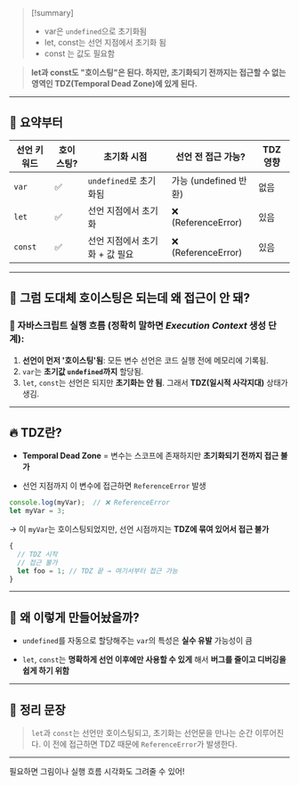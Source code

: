 
> [!summary]
> - var은 `undefined`으로 초기화됨 
> - let, const는 선언 지점에서 초기화 됨
> - const 는 값도 필요함 



> **let과 const도 "호이스팅"은 된다. 하지만, 초기화되기 전까지는 접근할 수 없는 영역인 TDZ(Temporal Dead Zone)에 있게 된다.**

---

## 🔁 요약부터

|선언 키워드|호이스팅?|초기화 시점|선언 전 접근 가능?|TDZ 영향|
|---|---|---|---|---|
|`var`|✅|`undefined`로 초기화됨|가능 (undefined 반환)|없음|
|`let`|✅|선언 지점에서 초기화|❌ (ReferenceError)|있음|
|`const`|✅|선언 지점에서 초기화 + 값 필요|❌ (ReferenceError)|있음|

---

## 🧠 그럼 도대체 **호이스팅은 되는데 왜 접근이 안 돼?**

### 📌 자바스크립트 실행 흐름 (정확히 말하면 _Execution Context_ 생성 단계):

1. **선언이 먼저 '호이스팅'됨**: 모든 변수 선언은 코드 실행 전에 메모리에 기록됨.
2. `var`는 **초기값 `undefined`까지** 할당됨.
3. `let`, `const`는 선언은 되지만 **초기화는 안 됨**. 그래서 **TDZ(일시적 사각지대)** 상태가 생김.
    

---

## 🔥 TDZ란?

- **Temporal Dead Zone** = 변수는 스코프에 존재하지만 **초기화되기 전까지 접근 불가**
    
- 선언 지점까지 이 변수에 접근하면 `ReferenceError` 발생
    

```js
console.log(myVar);  // ❌ ReferenceError
let myVar = 3;
```

→ 이 `myVar`는 호이스팅되었지만, 선언 시점까지는 **TDZ에 묶여 있어서 접근 불가**

```js
{
  // TDZ 시작
  // 접근 불가
  let foo = 1; // TDZ 끝 → 여기서부터 접근 가능
}
```

---

## 📌 왜 이렇게 만들어놨을까?

- `undefined`를 자동으로 할당해주는 `var`의 특성은 **실수 유발** 가능성이 큼
    
- `let`, `const`는 **명확하게 선언 이후에만 사용할 수 있게** 해서 **버그를 줄이고 디버깅을 쉽게 하기 위함**
    

---

## 🎯 정리 문장

> `let`과 `const`는 선언만 호이스팅되고, 초기화는 선언문을 만나는 순간 이루어진다. 이 전에 접근하면 TDZ 때문에 `ReferenceError`가 발생한다.

---

필요하면 그림이나 실행 흐름 시각화도 그려줄 수 있어!